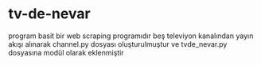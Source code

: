 # tv-de-nevar
program basit  bir web scraping  programıdır  beş televiyon kanalından yayın akışı alınarak channel.py dosyası  oluşturulmuştur ve tvde_nevar.py dosyasına modül olarak eklenmiştir
